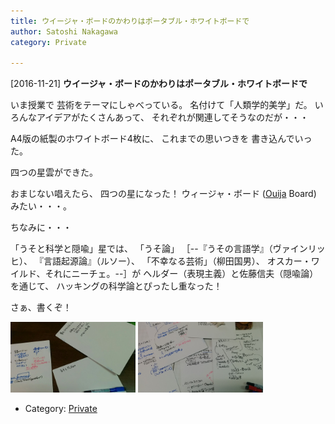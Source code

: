 ```yaml
---
title: ウイージャ・ボードのかわりはポータブル・ホワイトボードで
author: Satoshi Nakagawa
category: Private

---
```


[2016-11-21] **ウイージャ・ボードのかわりはポータブル・ホワイトボードで** 

 いま授業で
芸術をテーマにしゃべっている。
名付けて「人類学的美学」だ。
いろんなアイデアがたくさんあって、
それぞれが関連してそうなのだが・・・

 A4版の紙製のホワイトボード4枚に、
これまでの思いつきを
書き込んでいった。

 四つの星雲ができた。

 おまじない唱えたら、
四つの星になった！
ウィージャ・ボード
([Ouija](https://en.wikipedia.org/wiki/Ouija)
Board) みたい・・・。

 ちなみに・・・

<!--more-->

 「うそと科学と隠喩」星では、
「うそ論」
［--『うその言語学』（ヴァインリッヒ）、
『言語起源論』（ルソー）、
「不幸なる芸術」（柳田国男）、
オスカー・ワイルド、それにニーチェ。--］が
ヘルダー（表現主義）と佐藤信夫（隠喩論）を通じて、
ハッキングの科学論とぴったし重なった！

 さぁ、書くぞ！

<a href="/pict/2016-11-21-oiuja-1.jpg"><img src="/pict/2016-11-21-oiuja-1.jpg" alt="" width="200"/></a>
<a href="/pict/2016-11-21-oiuja-2.jpg"><img src="/pict/2016-11-21-oiuja-2.jpg" alt="" width="200"/></a>

- Category: [Private](https://merapano.github.io/categories.html#Private)

